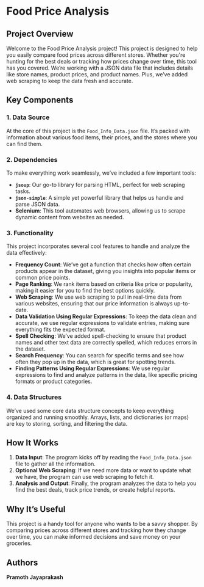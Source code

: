 # Food Price Analysis

## Project Overview

Welcome to the Food Price Analysis project! This project is designed to help you easily compare food prices across different stores. Whether you're hunting for the best deals or tracking how prices change over time, this tool has you covered. We’re working with a JSON data file that includes details like store names, product prices, and product names. Plus, we’ve added web scraping to keep the data fresh and accurate.

## Key Components

### 1. Data Source
At the core of this project is the `Food_Info_Data.json` file. It’s packed with information about various food items, their prices, and the stores where you can find them.

### 2. Dependencies
To make everything work seamlessly, we’ve included a few important tools:
- **`jsoup`**: Our go-to library for parsing HTML, perfect for web scraping tasks.
- **`json-simple`**: A simple yet powerful library that helps us handle and parse JSON data.
- **Selenium**: This tool automates web browsers, allowing us to scrape dynamic content from websites as needed.

### 3. Functionality
This project incorporates several cool features to handle and analyze the data effectively:

- **Frequency Count**: We’ve got a function that checks how often certain products appear in the dataset, giving you insights into popular items or common price points.
- **Page Ranking**: We rank items based on criteria like price or popularity, making it easier for you to find the best options quickly.
- **Web Scraping**: We use web scraping to pull in real-time data from various websites, ensuring that our price information is always up-to-date.
- **Data Validation Using Regular Expressions**: To keep the data clean and accurate, we use regular expressions to validate entries, making sure everything fits the expected format.
- **Spell Checking**: We’ve added spell-checking to ensure that product names and other text data are correctly spelled, which reduces errors in the dataset.
- **Search Frequency**: You can search for specific terms and see how often they pop up in the data, which is great for spotting trends.
- **Finding Patterns Using Regular Expressions**: We use regular expressions to find and analyze patterns in the data, like specific pricing formats or product categories.

### 4. Data Structures
We’ve used some core data structure concepts to keep everything organized and running smoothly. Arrays, lists, and dictionaries (or maps) are key to storing, sorting, and filtering the data.

## How It Works
1. **Data Input**: The program kicks off by reading the `Food_Info_Data.json` file to gather all the information.
2. **Optional Web Scraping**: If we need more data or want to update what we have, the program can use web scraping to fetch it.
3. **Analysis and Output**: Finally, the program analyzes the data to help you find the best deals, track price trends, or create helpful reports.

## Why It’s Useful
This project is a handy tool for anyone who wants to be a savvy shopper. By comparing prices across different stores and tracking how they change over time, you can make informed decisions and save money on your groceries.

## Authors
**Pramoth Jayaprakash**

